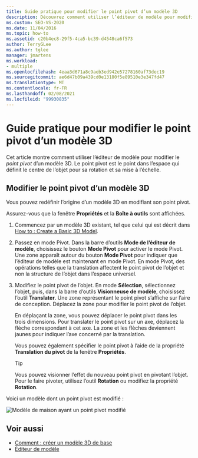 ```yaml
---
title: Guide pratique pour modifier le point pivot d’un modèle 3D
description: Découvrez comment utiliser l’éditeur de modèle pour modifier le point pivot d’un modèle 3D, qui est le point qui définit le centre de l’objet pour la rotation et la mise à l’échelle.
ms.custom: SEO-VS-2020
ms.date: 11/04/2016
ms.topic: how-to
ms.assetid: c20b4ec8-29f5-4ca5-bc39-d4548ca6f573
author: TerryGLee
ms.author: tglee
manager: jmartens
ms.workload:
- multiple
ms.openlocfilehash: 4eaa3d671a8c9aeb3ed942e57278160af73dec19
ms.sourcegitcommit: ae6d47b09a439cd0e13180f5e89510e3e347fd47
ms.translationtype: MT
ms.contentlocale: fr-FR
ms.lasthandoff: 02/08/2021
ms.locfileid: "99930835"
---
```

# <a name="how-to-modify-the-pivot-point-of-a-3d-model"></a>Guide pratique pour modifier le point pivot d’un modèle 3D

Cet article montre comment utiliser l’éditeur de modèle pour modifier le *point pivot* d’un modèle 3D. Le point pivot est le point dans l’espace qui définit le centre de l’objet pour sa rotation et sa mise à l’échelle.

## <a name="modify-the-pivot-point-of-a-3d-model"></a>Modifier le point pivot d’un modèle 3D

Vous pouvez redéfinir l’origine d’un modèle 3D en modifiant son point pivot.

Assurez-vous que la fenêtre **Propriétés** et la **Boîte à outils** sont affichées.

1. Commencez par un modèle 3D existant, tel que celui qui est décrit dans [How to : Create a Basic 3D Model](../designers/how-to-create-a-basic-3-d-model.md).

2. Passez en mode Pivot. Dans la barre d’outils **Mode de l’éditeur de modèle**, choisissez le bouton **Mode Pivot** pour activer le mode Pivot. Une zone apparaît autour du bouton **Mode Pivot** pour indiquer que l’éditeur de modèle est maintenant en mode Pivot. En mode Pivot, des opérations telles que la translation affectent le point pivot de l’objet et non la structure de l’objet dans l’espace universel.

3. Modifiez le point pivot de l’objet. En mode **Sélection**, sélectionnez l’objet, puis, dans la barre d’outils **Visionneuse de modèle**, choisissez l’outil **Translater**. Une zone représentant le point pivot s’affiche sur l’aire de conception. Déplacez la zone pour modifier le point pivot de l’objet.

     En déplaçant la zone, vous pouvez déplacer le point pivot dans les trois dimensions. Pour translater le point pivot sur un axe, déplacez la flèche correspondant à cet axe. La zone et les flèches deviennent jaunes pour indiquer l’axe concerné par la translation.

     Vous pouvez également spécifier le point pivot à l’aide de la propriété **Translation du pivot** de la fenêtre **Propriétés**.

    > [!TIP]
    > Vous pouvez visionner l’effet du nouveau point pivot en pivotant l’objet. Pour le faire pivoter, utilisez l’outil **Rotation** ou modifiez la propriété **Rotation**.

Voici un modèle dont un point pivot est modifié :

![Modèle de maison ayant un point pivot modifié](../designers/media/digit-modified-model.png)

## <a name="see-also"></a>Voir aussi

- [Comment : créer un modèle 3D de base](../designers/how-to-create-a-basic-3-d-model.md)
- [Éditeur de modèle](../designers/model-editor.md)

